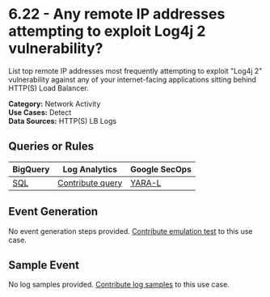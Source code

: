 # 6.22 - Any remote IP addresses attempting to exploit Log4j 2 vulnerability?
List top remote IP addresses most frequently attempting to exploit "Log4j 2" vulnerability
against any of your internet-facing applications sitting behind HTTP(S) Load Balancer.


**Category:** Network Activity
</br>
**Use Cases:** Detect
</br>
**Data Sources:** HTTP(S) LB Logs
</br>



## Queries or Rules
BigQuery  | Log Analytics | Google SecOps
--- | --- | ---
[SQL](../../backends/bigquery/sql/6_22_log4j_exploit_attempts_remote_IP_address_list.sql) | [Contribute query](../../CONTRIBUTING.md) | [YARA-L](../../backends/chronicle/yaral/6_22_log4j_exploit_attempts_remote_IP_address_list.yaral)

## Event Generation
No event generation steps provided. [Contribute emulation test](../../CONTRIBUTING.md) to this use case.

## Sample Event
No log samples provided. [Contribute log samples](../../CONTRIBUTING.md) to this use case.

